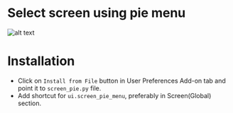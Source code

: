 # Select screen using pie menu
![alt text](https://raw.githubusercontent.com/miniukof/bl-screen_pie/master/example.png "Example")

# Installation
* Click on `Install from File` button in User Preferences Add-on tab and point it to `screen_pie.py` file.
* Add shortcut for `ui.screen_pie_menu`, preferably in Screen(Global) section.
